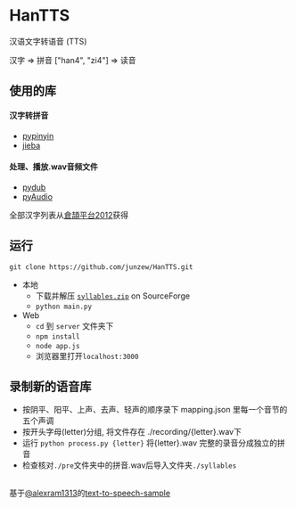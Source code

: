 # HanTTS

汉语文字转语音 (TTS)

汉字 => 拼音 ["han4", "zi4"] => 读音

## 使用的库

#### 汉字转拼音
- [pypinyin](https://github.com/mozillazg/python-pinyin)
- [jieba](https://github.com/fxsjy/jieba)

#### 处理、播放.wav音频文件
- [pydub](https://github.com/jiaaro/pydub)
- [pyAudio](https://people.csail.mit.edu/hubert/pyaudio/)

全部汉字列表从[倉頡平台2012](https://chinese.stackexchange.com/questions/22484/list-of-all-traditional-chinese-characters)获得

## 运行

`git clone https://github.com/junzew/HanTTS.git`
- 本地
	- 下载并解压 [`syllables.zip`](https://sourceforge.net/projects/hantts/files/?source=navbar) on SourceForge
	- `python main.py`
- Web
	- `cd` 到 `server` 文件夹下
	- `npm install`
	- `node app.js`
	- 浏览器里打开`localhost:3000` 

## 录制新的语音库
- 按阴平、阳平、上声、去声、轻声的顺序录下 mapping.json 里每一个音节的五个声调
- 按开头字母(letter)分组, 将文件存在 ./recording/{letter}.wav下
- 运行 `python process.py {letter}` 将{letter}.wav 完整的录音分成独立的拼音
- 检查核对`./pre`文件夹中的拼音.wav后导入文件夹`./syllables`

## 
基于[@alexram1313](https://github.com/alexram1313)的[text-to-speech-sample](https://github.com/alexram1313/text-to-speech-sample)